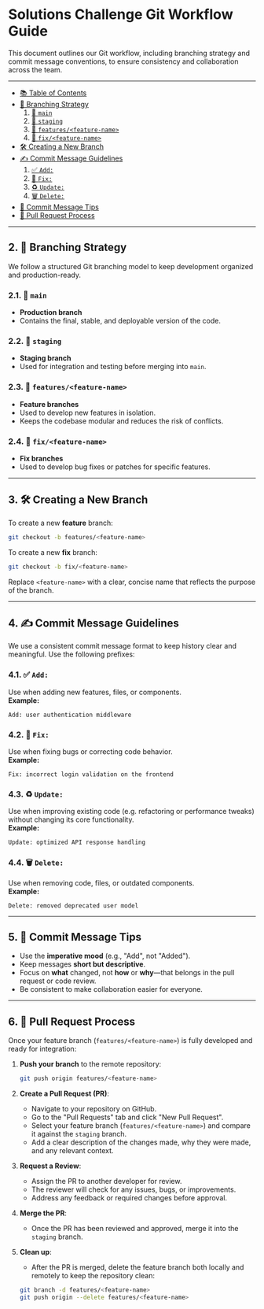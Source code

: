 
# Solutions Challenge Git Workflow Guide

This document outlines our Git workflow, including branching strategy and commit message conventions, to ensure consistency and collaboration across the team.

---


* [📚 Table of Contents](#TableofContents)
* [📁 Branching Strategy](#BranchingStrategy)
    1. [🔹 `main`](#main)
    2. [🔹 `staging`](#staging)
    3. [🔹 `features/<feature-name>`](#featuresfeature-name)
    4. [🔹 `fix/<feature-name>`](#fixfeature-name)
* [🛠️ Creating a New Branch](#CreatingaNewBranch)
* [✍️ Commit Message Guidelines](#CommitMessageGuidelines)
    1. [✅ `Add:`](#Add)
    2. [🐛 `Fix:`](#Fix)
    3. [♻️ `Update:`](#Update)
    4. [🗑️ `Delete:`](#Delete)
* [🔑 Commit Message Tips](#CommitMessageTips)
* [📑 Pull Request Process](#PullRequestProcess)


---

##  2. <a name='BranchingStrategy'></a>📁 Branching Strategy

We follow a structured Git branching model to keep development organized and production-ready.

###  2.1. <a name='main'></a>🔹 `main`
- **Production branch**
- Contains the final, stable, and deployable version of the code.

###  2.2. <a name='staging'></a>🔹 `staging`
- **Staging branch**
- Used for integration and testing before merging into `main`.

###  2.3. <a name='featuresfeature-name'></a>🔹 `features/<feature-name>`
- **Feature branches**
- Used to develop new features in isolation.
- Keeps the codebase modular and reduces the risk of conflicts.

###  2.4. <a name='fixfeature-name'></a>🔹 `fix/<feature-name>`
- **Fix branches**
- Used to develop bug fixes or patches for specific features.

---

##  3. <a name='CreatingaNewBranch'></a>🛠️ Creating a New Branch

To create a new **feature** branch:

```bash
git checkout -b features/<feature-name>
```

To create a new **fix** branch:

```bash
git checkout -b fix/<feature-name>
```

Replace `<feature-name>` with a clear, concise name that reflects the purpose of the branch.

---

##  4. <a name='CommitMessageGuidelines'></a>✍️ Commit Message Guidelines

We use a consistent commit message format to keep history clear and meaningful. Use the following prefixes:

###  4.1. <a name='Add:'></a>✅ `Add:`
Use when adding new features, files, or components.  
**Example:**
```
Add: user authentication middleware
```

###  4.2. <a name='Fix:'></a>🐛 `Fix:`
Use when fixing bugs or correcting code behavior.  
**Example:**
```
Fix: incorrect login validation on the frontend
```

###  4.3. <a name='Update:'></a>♻️ `Update:`
Use when improving existing code (e.g. refactoring or performance tweaks) without changing its core functionality.  
**Example:**
```
Update: optimized API response handling
```

###  4.4. <a name='Delete:'></a>🗑️ `Delete:`
Use when removing code, files, or outdated components.  
**Example:**
```
Delete: removed deprecated user model
```

---

##  5. <a name='CommitMessageTips'></a>🔑 Commit Message Tips

- Use the **imperative mood** (e.g., "Add", not "Added").
- Keep messages **short but descriptive**.
- Focus on **what** changed, not **how** or **why**—that belongs in the pull request or code review.
- Be consistent to make collaboration easier for everyone.

---

##  6. <a name='PullRequestProcess'></a>📑 Pull Request Process

Once your feature branch (`features/<feature-name>`) is fully developed and ready for integration:

1. **Push your branch** to the remote repository:
    ```bash
    git push origin features/<feature-name>
    ```

2. **Create a Pull Request (PR)**:
    - Navigate to your repository on GitHub.
    - Go to the "Pull Requests" tab and click "New Pull Request".
    - Select your feature branch (`features/<feature-name>`) and compare it against the `staging` branch.
    - Add a clear description of the changes made, why they were made, and any relevant context.

3. **Request a Review**:
    - Assign the PR to another developer for review.
    - The reviewer will check for any issues, bugs, or improvements.
    - Address any feedback or required changes before approval.

4. **Merge the PR**:
    - Once the PR has been reviewed and approved, merge it into the `staging` branch.

5. **Clean up**:
    - After the PR is merged, delete the feature branch both locally and remotely to keep the repository clean:
    ```bash
    git branch -d features/<feature-name>
    git push origin --delete features/<feature-name>
    ```




